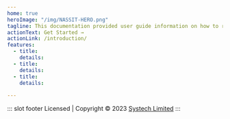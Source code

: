 ```yaml
---
home: true
heroImage: "/img/NASSIT-HERO.png"
tagline: This documentation provided user guide information on how to run various end-to-end processes in FundMaster Xc for NASSIT pension administration.
actionText: Get Started →
actionLink: /introduction/
features:
  - title: 
    details: 
  - title: 
    details: 
  - title: 
    details:
        
---
```

 ::: slot footer
 Licensed | Copyright © 2023 [Systech Limited](https://systechafrica.com/)
:::